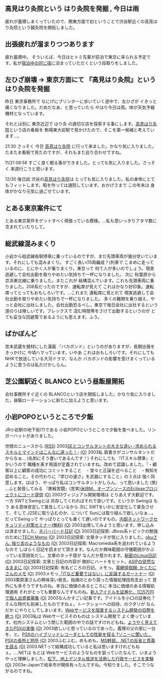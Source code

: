 ## 高見はり灸院という はり灸院を発掘 , 今日は雨

疲れが蓄積しまくっていたので、関東方面で初ということで渋谷駅近くの高見はり灸院という鍼灸院を開拓しました。






## 出張疲れが溜まりつつあります


疲れ蓄積中。
そういえば、今日はヒトミ先輩が前泊で東京に来られる予定です。私が[宿泊中の同じ宿](http://www.mytrip.net/HOTEL/3042/3042.html)に泊まっていただくという段取りをしました。

## 左ひざ崩壊 → 東京方面にて 『高見はり灸院』という はり灸院を発掘


昨日 東京事務所で なにげにプリンターに歩いていく途中で、左ひざが ぐきっと痛くなりました。だめだなあ、と思っていたら
やはり今日は雨。体が天気予報機材となっています。

それとは別に 東京近辺で はり灸 の適切な店を探索する事にします。[高見はり灸院](http://www.takami-hariq.com/)という店の看板を 駒場東大前駅で見かけたので、そこを第一候補と考えています…。

21:30 さっそく 今日 [高見はり灸院](http://www.takami-hariq.com/) に行って来ました。かなり気に入りました。たまたま看板で見たのですが、それもまた巡り合わせですね。

11/21 06:56 すごく良く眠る事ができました。とっても気に入りました。さっそく 来週行こうと思います。

12/30 後日談
渋谷の[高見はり灸院](http://www.takami-hariq.com/)は とっても気に入りました。私の身体にとてもフィットします。暇を作っては通院しています。おかげさまで
この年末は 身体がかなり元気に過ごせています。

## とある東京案件にて


とある東京案件をゲットすべく頑張っている模様。…私も思いっきりアタマ数に含まれていたりして。

## 総武線混みまくり


小岩から総武線各駅停車に乗っているのですが、まだ先頭車両が幾分空いています。それにしても混みまくり。
すごく長い(15両編成？)列車で こまめに走っているのに、とにかく人が乗りまくり。東京って
何て人が多いのでしょう。現実逃避して会社出勤を取りやめたい気持ちで一杯になりました。
次に 秋葉原から京浜東北線に乗りました。またこれが 結構混んでいます。これも先頭車両に乗りました。208系だったのですが、運転席が見えて
これはかなり好印象。運転席ってとってもおもしろいです。…これまた 運転席に見とれて
現実逃避して会社出勤を取りやめたい気持ちで一杯になりました。
多くの難関を乗り越え、やっと会社に出社しました。会社出勤恐るべし。東京で毎日会社に出社するという道のりは険しいです。フレックスで
混む時間帯をさけて出勤するというのが とても妥当な回避策であるようにも思えます。ふう。

## ばかぼんど


宮本武蔵を題材にした漫画 『バカボンド』というのがありますが、長期出張をきっかけに
今頃ハマっています。いやあ これはおもしろいです。それにしても NHKで放送している大河ドラマ、なんか
バカボンドの影響を受けまくっているように思うのは私だけかしらん。

## 芝公園駅近く BLANCO という昼飯屋開拓


会社事務所すぐ近くの BLANCOという店を開拓しました。かなり気に入りました。昼飯ローテーションに新たに加えようと思います。

## 小岩POPOというところで夕飯


JR小岩駅の地下街(?)である 小岩POPOというところで夕飯を食べました。リンガーハットがありました。



世間のニュースから ([RSS](ig031120-news.xml)) 2003[SEとコンサルタントの大きな違い -求められるスキルとマインドはこんなに違った！-](http://jibun.atmarkit.co.jp/ljibun01/column/horiuchi/horiuchi06.html) [(O)](http://jibun.atmarkit.co.jp/ljibun01/column/horiuchi/horiuchi06.html) 2003私 肩書きがコンサルタントだからなぁ… (名刺にそう書いてあるんです！) それにしても 『ITスキル標準』とかいうので 職種を表す用語が定義されていますね。改めて認識しました。『・顧客以上に顧客の成功にコミットすること　・堂々と正論を述べること　・無知を認めること。その代わりに「学びの速さ」を武器にすること』の３点は 強く同意します。ほほう、やっぱり私はコンサルタントかしらん、って思いました (笑) …ふと発音してみる 『悪戦苦闘』(苦笑)[米IBM、オープンソースのEclipseプロジェクトにコード提供](http://japan.cnet.com/news/ent/story/0,2000047623,20062092,00.htm) [(O)](http://japan.cnet.com/news/ent/story/0,2000047623,20062092,00.htm) 2003ヴィジュアル開発環境は とりあえず大歓迎です。一方 SWTとSwingとは 共存してくれればそれで良いです。というか Swingは もう ある意味安定して普及しているから 次に SWTをいかに安定化して普及させて、そして J2SEに取り込むのか、について Sunには取り組んで欲しいなぁ…。だってSwingって やっぱりとっても重くて遅いのですもの。[内部ネットワークセキュリティ対策セミナー(無料)](http://sc-comtex.sse.co.jp/seminar/as/index.html) [(O)](http://sc-comtex.sse.co.jp/seminar/as/index.html) 2003出席してみようと思います。申し込みは済ませました。[ネバーバード日記](http://d.hatena.ne.jp/neverbird/) [(O)](http://d.hatena.ne.jp/neverbird/) 2003日記探索: JBoss系トピックの勉強のために[TECH Memo](http://dann.dyndns.info/diary/) [(O)](http://dann.dyndns.info/diary/) 2003日記探索: 文章タッチが気に入りました。[okuさん: 独り言のようなもの](http://www.simeji.com/diary/) [(O)](http://www.simeji.com/diary/) 2003日記探索: Macromedia系を追われているようなので しばらく日記を読ませて頂きます。なんだか興味範囲の守備範囲がかぶっている雰囲気だし、文章のタッチ感が なんだか惹かれます。[秘密のLinux日記](http://www.deer-n-horse.jp/linux/dialy/) [(O)](http://www.deer-n-horse.jp/linux/dialy/) 2003日記探索: 文章と日記の内容が 微妙にハートをヒット。[ASIPの徒然なるままに](http://asip.tdiary.net/) [(O)](http://asip.tdiary.net/) 2003日記探索: 有名どころの日記。メモっ。[電網徘徊録: かくたにさんのメモ](http://diary.hatena.ne.jp/kakutani/) [(O)](http://diary.hatena.ne.jp/kakutani/) 2003メモっ[「ITなど重要ではない」に反論するガートナー](http://japan.cnet.com/news/ent/story/0,2000047623,20062093,00.htm) [(O)](http://japan.cnet.com/news/ent/story/0,2000047623,20062093,00.htm) 2003栗原潔さんの興味深い発言。指摘のとおり腐った情報処理技術支出って 意外にも多そうですものね。本当に価値のあるところに 本当に価値のある情報処理適用 それがとっても重要なんですものね。[新人アイドルを証券化、1口5万円で個人出資者募集](http://www.zdnet.co.jp/news/0311/19/njbt_02.html) [(O)](http://www.zdnet.co.jp/news/0311/19/njbt_02.html) 2003なんかすごい記事です。アイドルを小口の証券化？ そんな時代も到来したものですねぇ。トークショーへの招待、のクダリが なんだか にやりとしてしまいます。[Webサービスを阻害するシステム開発の旧弊を絶つ](http://www.atmarkit.co.jp/fxml/tanpatsu/32proposal/01.html) [(O)](http://www.atmarkit.co.jp/fxml/tanpatsu/32proposal/01.html) 2003私は Webサービスそのものは システム開発で よく使っています。社内システムという閉じた範囲の中での話ですけれどもね。[ようやく見えてきたPSXの実像](http://pc.watch.impress.co.jp/docs/2003/1119/hot290.htm) [(O)](http://pc.watch.impress.co.jp/docs/2003/1119/hot290.htm) 2003欲しいと思っているのであった。義理の父の家に一台を、と。[PSXのハイブリッドレコーダとしての性能を探る ?ソニーに聞いた、PSXの長所と短所](http://www.watch.impress.co.jp/av/docs/20031118/psx.htm) [(O)](http://www.watch.impress.co.jp/av/docs/20031118/psx.htm) 2003ふむふむ。めもめも。[MS幹部、.NETの反省と意義を語る](http://www.zdnet.co.jp/news/0311/20/nebt_33.html) [(O)](http://www.zdnet.co.jp/news/0311/20/nebt_33.html) 2003.NETって結構成功していると私は思いますけれどもねぇ。….NETは もとは Webサービスのようなものを狙っていたなんて、いまようやっと理解しました。[松下、地上デジタル放送を活用した行政サービスを実験](http://www.zdnet.co.jp/news/0311/20/njbt_03.html) [(O)](http://www.zdnet.co.jp/news/0311/20/njbt_03.html) 2003e-Japanで岐阜市が関係有ったんですね。今知りました。そこでつながるのですね。